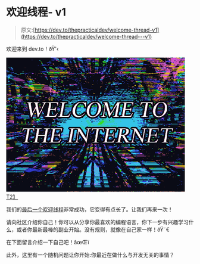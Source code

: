 # 欢迎线程- v1

> 原文:[https://dev.to/thepracticaldev/welcome-thread-v1](https://dev.to/thepracticaldev/welcome-thread---v1)

欢迎来到 dev.to！ðŸ'‹

[![WELCOME TO THE INTERNET](img/42ff0e0056d688ed050b4097e45ada04.png)T2】](https://res.cloudinary.com/practicaldev/image/fetch/s--B9yx5pVf--/c_limit%2Cf_auto%2Cfl_progressive%2Cq_66%2Cw_880/https://slack-imgs.com/%3Fc%3D1%26url%3Dhttp%253A%252F%252Fmedia0.giphy.com%252Fmedia%252FzhbrTTpmSCYog%252Fgiphy-downsized.gif)

我们的[最后一个欢迎线程](https://dev.to/thepracticaldev/dev-welcome-thread---v0)非常成功，它变得有点长了。让我们再来一次！

请向社区介绍你自己！你可以从分享你最喜欢的编程语言，你下一步有兴趣学习什么，或者你最新最棒的副业开始。没有规则，就像在自己家一样！ðŸ˜€

在下面留言介绍一下自己吧！âœŒï

此外，这里有一个随机问题让你开始:你最近在做什么与开发无关的事情？